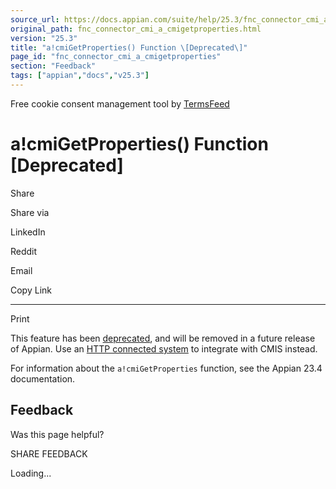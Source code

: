 ```yaml
---
source_url: https://docs.appian.com/suite/help/25.3/fnc_connector_cmi_a_cmigetproperties.html
original_path: fnc_connector_cmi_a_cmigetproperties.html
version: "25.3"
title: "a!cmiGetProperties() Function \[Deprecated\]"
page_id: "fnc_connector_cmi_a_cmigetproperties"
section: "Feedback"
tags: ["appian","docs","v25.3"]
---
```



Free cookie consent management tool by [TermsFeed](https://www.termsfeed.com/)

# a!cmiGetProperties() Function \[Deprecated\]

Share

Share via

LinkedIn

Reddit

Email

Copy Link

* * *

Print

This feature has been [deprecated](Deprecated_Features.html), and will be removed in a future release of Appian. Use an [HTTP connected system](http-connected-system.html) to integrate with CMIS instead.

For information about the `a!cmiGetProperties` function, see the Appian 23.4 documentation.

## Feedback

Was this page helpful?

SHARE FEEDBACK

Loading...